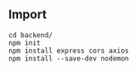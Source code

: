 ## Import

```
cd backend/
npm init
npm install express cors axios
npm install --save-dev nodemon
```
